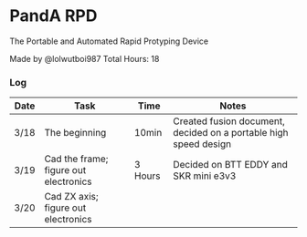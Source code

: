 # PandA RPD 
The Portable and Automated Rapid Protyping Device

Made by @lolwutboi987
Total Hours: 18


### Log

| Date  | Task                     | Time      | Notes                                                                           |
| ----- | ------------------------ | --------- | ------------------------------------------------------------------------------- |
| 3/18  |The beginning             | 10min     |Created fusion document, decided on a portable high speed design|
|3/19   |Cad the frame; figure out electronics| 3 Hours   | Decided on BTT EDDY and SKR mini e3v3|  
|3/20   |Cad ZX axis; figure out electronics

